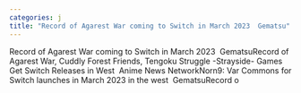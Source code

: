 ```yaml
---
categories: j
title: "Record of Agarest War coming to Switch in March 2023  Gematsu"
---
```

Record of Agarest War coming to Switch in March 2023&nbsp;&nbsp;GematsuRecord of Agarest War, Cuddly Forest Friends, Tengoku Struggle -Strayside- Games Get Switch Releases in West&nbsp;&nbsp;Anime News NetworkNorn9: Var Commons for Switch launches in March 2023 in the west&nbsp;&nbsp;GematsuRecord o